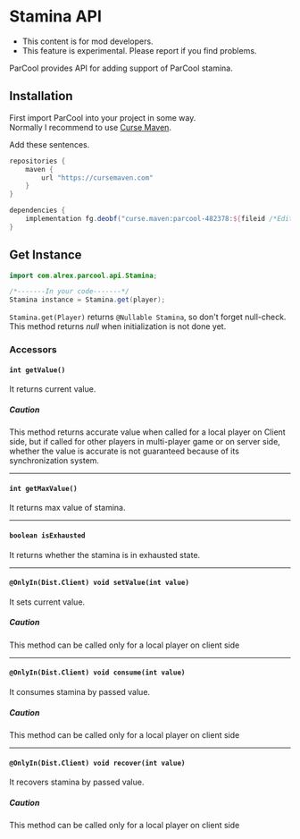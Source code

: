 # Stamina API

- This content is for mod developers.
- This feature is experimental. Please report if you find problems.

ParCool provides API for adding support of ParCool stamina.

## Installation

First import ParCool into your project in some way.  
Normally I recommend to use [Curse Maven](https://cursemaven.com/).

Add these sentences.

```groovy
repositories {
    maven {
        url "https://cursemaven.com"
    }
}
```

```groovy
dependencies {
    implementation fg.deobf("curse.maven:parcool-482378:${fileid /*Edit here*/}")
}
```

## Get Instance

```java
import com.alrex.parcool.api.Stamina;

/*-------In your code-------*/
Stamina instance = Stamina.get(player);
```

`Stamina.get(Player)` returns `@Nullable Stamina`, so don't forget null-check.
This method returns *null* when initialization is not done yet.

### Accessors

#### `int getValue()`

It returns current value.

##### Caution

This method returns accurate value when called for a local player on Client side,
but if called for other players in multi-player game or on server side, whether the value is accurate is not guaranteed
because of its synchronization system.

---

#### `int getMaxValue()`

It returns max value of stamina.

---

#### `boolean isExhausted`

It returns whether the stamina is in exhausted state.

---

#### `@OnlyIn(Dist.Client) void setValue(int value)`

It sets current value.

##### Caution

This method can be called only for a local player on client side

---

#### `@OnlyIn(Dist.Client) void consume(int value)`

It consumes stamina by passed value.

##### Caution

This method can be called only for a local player on client side

---

#### `@OnlyIn(Dist.Client) void recover(int value)`

It recovers stamina by passed value.

##### Caution

This method can be called only for a local player on client side
